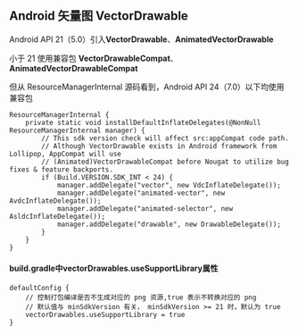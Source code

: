 ## Android 矢量图 VectorDrawable

Android API 21（5.0）引入**VectorDrawable**、**AnimatedVectorDrawable**

小于 21 使用兼容包 **VectorDrawableCompat**、**AnimatedVectorDrawableCompat**

但从 ResourceManagerInternal 源码看到，Android API 24（7.0）以下均使用兼容包

```
ResourceManagerInternal {
    private static void installDefaultInflateDelegates(@NonNull ResourceManagerInternal manager) {
        // This sdk version check will affect src:appCompat code path.
        // Although VectorDrawable exists in Android framework from Lollipop, AppCompat will use
        // (Animated)VectorDrawableCompat before Nougat to utilize bug fixes & feature backports.
        if (Build.VERSION.SDK_INT < 24) {
            manager.addDelegate("vector", new VdcInflateDelegate());
            manager.addDelegate("animated-vector", new AvdcInflateDelegate());
            manager.addDelegate("animated-selector", new AsldcInflateDelegate());
            manager.addDelegate("drawable", new DrawableDelegate());
        }
    }
}
```

#### build.gradle中vectorDrawables.useSupportLibrary属性

```
defaultConfig {
	// 控制打包编译是否不生成对应的 png 资源,true 表示不转换对应的 png
	// 默认值与 minSdkVersion 有关， minSdkVersion >= 21 时，默认为 true
	vectorDrawables.useSupportLibrary = true
}
```
